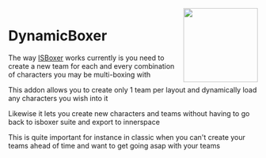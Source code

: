 <img src="https://raw.githubusercontent.com/mooreatv/DynamicBoxer/master/DynamicBoxer.png" height=150 width=150 align=right>

# DynamicBoxer

The way [ISBoxer](http://isboxer.com/wiki/WoW:Quicker_Start_Guide) works currently is you need to 
create a new team for each and every combination of characters you may be multi-boxing with

This addon allows you to create only 1 team per layout and dynamically load any characters you wish into it

Likewise it lets you create new characters and teams without having to go back to isboxer suite and export to innerspace

This is quite important for instance in classic when you can't create your teams ahead of time and want to get going asap 
with your teams
